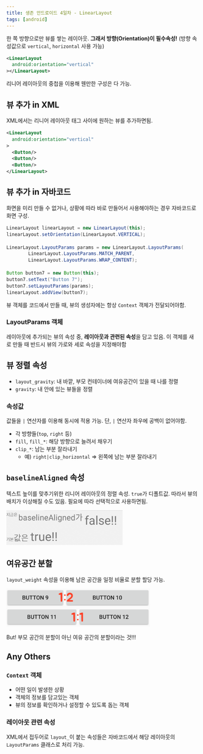 ```yaml
---
title: 생존 안드로이드 4일차 - LinearLayout
tags: [android]
---
```


한 쪽 방향으로만 뷰를 쌓는 레이아웃. **그래서 방향(Orientation)이 필수속성!** (방향 속성값으로 `vertical`, `horizontal` 사용 가능)

```xml
<LinearLayout
  android:orientation="vertical"
></LinearLayout>
```

리니어 레이아웃의 중첩을 이용해 웬만한 구성은 다 가능.

## 뷰 추가 in XML

XML에서는 리니어 레이아웃 태그 사이에 원하는 뷰를 추가하면됨.

```xml
<LinearLayout
  android:orientation="vertical"
>
  <Button/>
  <Button/>
  <Button/>
</LinearLayout>
```

## 뷰 추가 in 자바코드

화면을 미리 만들 수 없거나, 상황에 따라 바로 만들어서 사용해야하는 경우 자바코드로 화면 구성.

```java
LinearLayout linearLayout = new LinearLayout(this);
linearLayout.setOrientation(LinearLayout.VERTICAL);

LinearLayout.LayoutParams params = new LinearLayout.LayoutParams(
        LinearLayout.LayoutParams.MATCH_PARENT,
        LinearLayout.LayoutParams.WRAP_CONTENT);

Button button7 = new Button(this);
button7.setText("Button 7");
button7.setLayoutParams(params);
linearLayout.addView(button7);
```

뷰 객체를 코드에서 만들 때, 뷰의 생성자에는 항상 `Context` 객체가 전달되어야함.

### LayoutParams 객체

레이아웃에 추가되는 뷰의 속성 중, **레이아웃과 관련된 속성**을 담고 있음. 이 객체를 새로 만들 때 반드시 뷰의 가로와 세로 속성을 지정해야함

## 뷰 정렬 속성

- `layout_gravity`: 내 바깥, 부모 컨테이너에 여유공간이 있을 때 나를 정렬
- `gravity`: 내 안에 있는 뷰들을 정렬

### 속성값

값들을 `|` 연산자를 이용해 동시에 적용 가능. 단, `|` 연산자 좌우에 공백이 없어야함.

- 각 방향들(`top`, `right` 등)
- `fill`, `fill_*`: 해당 방향으로 늘려서 채우기
- `clip_*`: 남는 부분 잘라내기
  - 예) `right|clip_horizontal` => 왼쪽에 남는 부분 잘라내기

## `baselineAligned` 속성

텍스트 높이를 맞추기위한 리니어 레이아웃의 정렬 속성. `true`가 디폴트값. 따라서 뷰의 배치가 이상해질 수도 있음. 필요에 따라 선택적으로 사용하면됨.

![baselineAligned 예시](/assets/img/baselineAligned.png)

## 여유공간 분할

`layout_weight` 속성을 이용해 남은 공간을 일정 비율로 분할 할당 가능.

![layout_weight 예시](/assets/img/layout_weight.png)

But! 부모 공간의 분할이 아닌 여유 공간의 분할이라는 것!!!

## Any Others

### `Context` 객체

- 어떤 일이 발생한 상황
- 객체의 정보를 담고있는 객체
- 뷰의 정보를 확인하거나 설정할 수 있도록 돕는 객체

### 레이아웃 관련 속성

XML에서 접두어로 `layout_`이 붙는 속성들은 자바코드에서 해당 레이아웃의 `LayoutParams` 클래스로 처리 가능.
